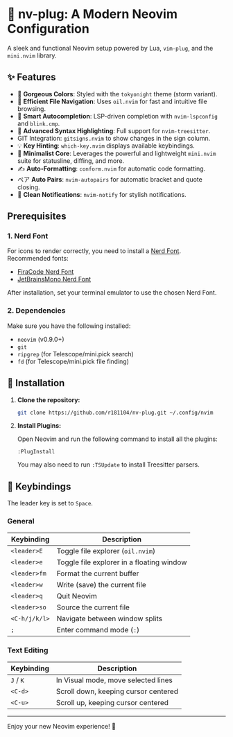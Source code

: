 # 🔌 nv-plug: A Modern Neovim Configuration

A sleek and functional Neovim setup powered by Lua, `vim-plug`, and the `mini.nvim` library.

## ✨ Features

-   🎨 **Gorgeous Colors**: Styled with the `tokyonight` theme (storm variant).
-   📂 **Efficient File Navigation**: Uses `oil.nvim` for fast and intuitive file browsing.
-   🤖 **Smart Autocompletion**: LSP-driven completion with `nvim-lspconfig` and `blink.cmp`.
-   🌳 **Advanced Syntax Highlighting**: Full support for `nvim-treesitter`.
-    GIT Integration: `gitsigns.nvim` to show changes in the sign column.
-   💡 **Key Hinting**: `which-key.nvim` displays available keybindings.
-   🤏 **Minimalist Core**: Leverages the powerful and lightweight `mini.nvim` suite for statusline, diffing, and more.
-   ✍️ **Auto-Formatting**: `conform.nvim` for automatic code formatting.
-   ペア **Auto Pairs**: `nvim-autopairs` for automatic bracket and quote closing.
-   🔔 **Clean Notifications**: `nvim-notify` for stylish notifications.

##  Prerequisites

### 1.  Nerd Font

For icons to render correctly, you need to install a [Nerd Font](https://www.nerdfonts.com/). Recommended fonts:

-   [FiraCode Nerd Font](https://www.nerdfonts.com/font-downloads)
-   [JetBrainsMono Nerd Font](https://www.nerdfonts.com/font-downloads)

After installation, set your terminal emulator to use the chosen Nerd Font.

### 2. Dependencies

Make sure you have the following installed:

-   `neovim` (v0.9.0+)
-   `git`
-   `ripgrep` (for Telescope/mini.pick search)
-   `fd` (for Telescope/mini.pick file finding)

## 🚀 Installation

1.  **Clone the repository:**

    ```bash
    git clone https://github.com/r181104/nv-plug.git ~/.config/nvim
    ```

2.  **Install Plugins:**

    Open Neovim and run the following command to install all the plugins:

    ```
    :PlugInstall
    ```

    You may also need to run `:TSUpdate` to install Treesitter parsers.

## 🔑 Keybindings

The leader key is set to `Space`.

### General

| Keybinding      | Description                               |
| --------------- | ----------------------------------------- |
| `<leader>E`     | Toggle file explorer (`oil.nvim`)         |
| `<leader>e`     | Toggle file explorer in a floating window |
| `<leader>fm`    | Format the current buffer                 |
| `<leader>w`     | Write (save) the current file             |
| `<leader>q`     | Quit Neovim                               |
| `<leader>so`    | Source the current file                   |
| `<C-h/j/k/l>`   | Navigate between window splits            |
| `;`             | Enter command mode (`:`)                  |

### Text Editing

| Keybinding | Description                          |
| ---------- | ------------------------------------ |
| `J` / `K`  | In Visual mode, move selected lines  |
| `<C-d>`    | Scroll down, keeping cursor centered |
| `<C-u>`    | Scroll up, keeping cursor centered   |

---

Enjoy your new Neovim experience! 🌟
